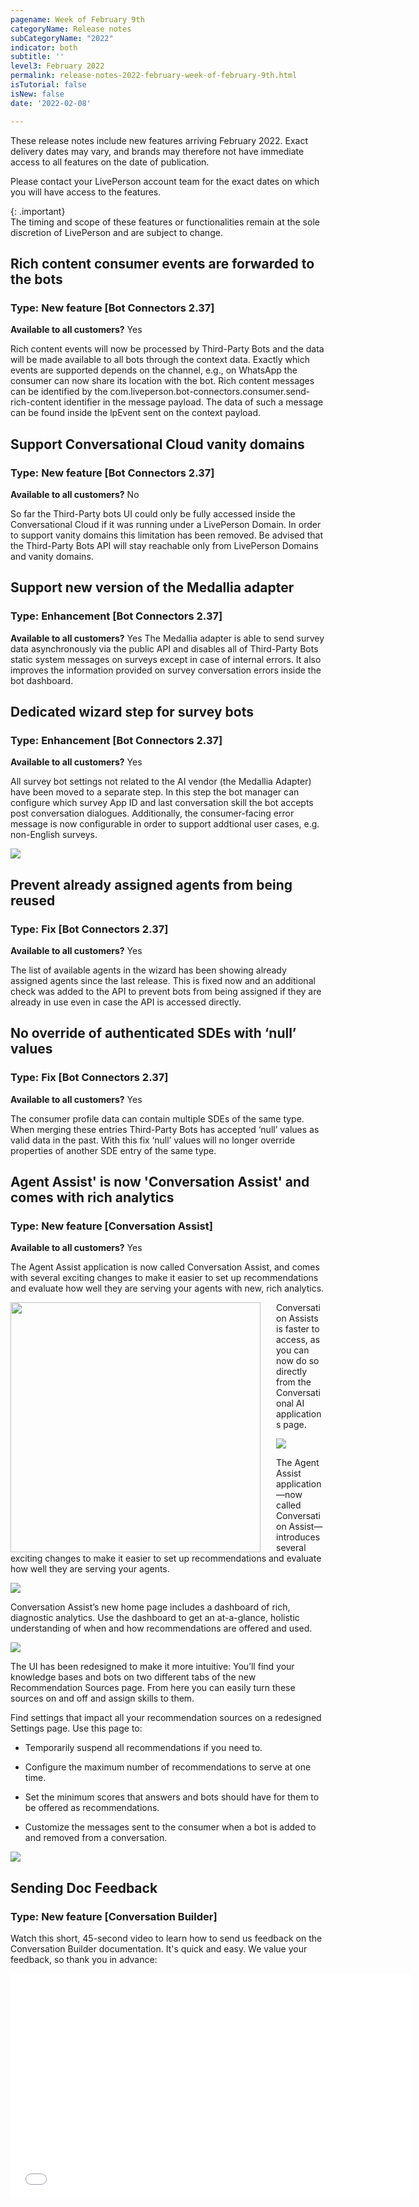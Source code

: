 ```yaml
---
pagename: Week of February 9th
categoryName: Release notes
subCategoryName: "2022"
indicator: both
subtitle: ''
level3: February 2022
permalink: release-notes-2022-february-week-of-february-9th.html
isTutorial: false
isNew: false
date: '2022-02-08'

---
```


These release notes include new features arriving February 2022. Exact delivery dates may vary, and brands may therefore not have immediate access to all features on the date of publication.

Please contact your LivePerson account team for the exact dates on which you will have access to the features.

{: .important}  
The timing and scope of these features or functionalities remain at the sole discretion of LivePerson and are subject to change.

## Rich content consumer events are forwarded to the bots 

### Type: New feature [Bot Connectors 2.37]

**Available to all customers?** Yes

Rich content events will now be processed by Third-Party Bots and the data will be made available to all bots through the context data. 
Exactly which events are supported depends on the channel, e.g., on WhatsApp the consumer can now share its location with the bot.
Rich content messages can be identified by the com.liveperson.bot-connectors.consumer.send-rich-content identifier in the message payload.
The data of such a message can be found inside the lpEvent sent on the context payload. 


## Support Conversational Cloud vanity domains

### Type: New feature [Bot Connectors 2.37]

**Available to all customers?** No

So far the Third-Party bots UI could only be fully accessed inside the Conversational Cloud if it was running under a LivePerson Domain. In order to support vanity domains this limitation has been removed. Be advised that the Third-Party Bots API will stay reachable only from LivePerson Domains and vanity domains.

## Support new version of the Medallia adapter

### Type: Enhancement [Bot Connectors 2.37]

**Available to all customers?** Yes
The Medallia adapter is able to send survey data asynchronously via the public API and disables all of Third-Party Bots static system messages on surveys except in case of internal errors. It also improves the information provided on survey conversation errors inside the bot dashboard.

## Dedicated wizard step for survey bots 

### Type: Enhancement [Bot Connectors 2.37]

**Available to all customers?** Yes

All survey bot settings not related to the AI vendor (the Medallia Adapter) have been moved to a separate step.
In this step the bot manager can configure which survey App ID and last conversation skill the bot accepts post conversation dialogues.
Additionally, the consumer-facing error message is now configurable in order to support addtional user cases, e.g. non-English surveys.

![](img/RN-2-2022-1.png)

## Prevent already assigned agents from being reused

### Type: Fix [Bot Connectors 2.37]

**Available to all customers?** Yes

The list of available agents in the wizard has been showing already assigned agents since the last release. This is fixed now and an additional check was added to the API to prevent bots from being assigned if they are already in use even in case the API is accessed directly.

## No override of authenticated SDEs with ‘null’ values

### Type: Fix [Bot Connectors 2.37]

**Available to all customers?** Yes

The consumer profile data can contain multiple SDEs of the same type. When merging these entries Third-Party Bots has accepted ‘null’ values as valid data in the past. With this fix ‘null’ values will no longer override properties of another SDE entry of the same type.


## Agent Assist' is now 'Conversation Assist' and comes with rich analytics

### Type: New feature [Conversation Assist]

**Available to all customers?** Yes

The Agent Assist application is now called Conversation Assist, and comes with several exciting changes to make it easier to set up recommendations and evaluate how well they are serving your agents with new, rich analytics.


<img width="400" src="week-of-november-10th-2021-2.gif" align="left" style="margin: 0px 25px 0px 0px;">

Conversation Assists is faster to access, as you can now do so directly from the Conversational AI applications page.

![](img/week-of-november-10th-2021-3.png)

The Agent Assist application—now called Conversation Assist—introduces several exciting changes to make it easier to set up recommendations and evaluate how well they are serving your agents.

![](img/week-of-november-10th-2021-4.png)

Conversation Assist’s new home page includes a dashboard of rich, diagnostic analytics. Use the dashboard to get an at-a-glance, holistic understanding of when and how recommendations are offered and used.

![](img/week-of-november-10th-2021-5.png)

The UI has been redesigned to make it more intuitive: You’ll find your knowledge bases and bots on two different tabs of the new Recommendation Sources page. From here you can easily turn these sources on and off and assign skills to them.

Find settings that impact all your recommendation sources on a redesigned Settings page. Use this page to:

* Temporarily suspend all recommendations if you need to.

* Configure the maximum number of recommendations to serve at one time.

* Set the minimum scores that answers and bots should have for them to be offered as recommendations.

* Customize the messages sent to the consumer when a bot is added to and removed from a conversation.

![](img/week-of-november-10th-2021-6.png)

## Sending Doc Feedback

### Type: New feature [Conversation Builder]

Watch this short, 45-second video to learn how to send us feedback on the Conversation Builder documentation. It's quick and easy. We value your feedback, so thank you in advance: 

<iframe style="max-width: 750px;" src="673282819" width="640" height="360" frameborder="0" allow="autoplay; fullscreen" allowfullscreen></iframe>

